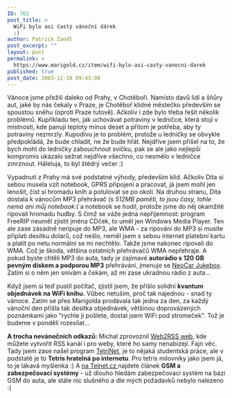 ```yaml
---
ID: 762
post_title: >
  WiFi bylo asi častý vánoční dárek
  :)
author: Patrick Zandl
post_excerpt: ""
layout: post
permalink: >
  https://www.marigold.cz/item/wifi-bylo-asi-casty-vanocni-darek
published: true
post_date: 2003-12-28 09:43:00
---
```

<P>Vánoce jsme přežili daleko od Prahy, v Chotěboři. Namísto davů lidí a šňůry aut, jaké by nás čekaly v Praze, je Chotěboř klidné městečko především se spoustou sněhu (oproti Praze tutově). Ačkoliv i zde bylo třeba řešit několik problémů. Kupříkladu ten, jak uchovávat potraviny v ledničce, která stojí v místnosti, kde panují teploty mínus deset a přitom je potřeba, aby ty potraviny nezmrzly. Kupodivu je to problém, protože u ledničky se obvykle předpokládá, že bude chladit, ne že bude hřát. Nejdříve jsem přišel na to, že bych mohl do ledničky zabouchnout svíčku, pak se ale jako nejlepší kompromis ukázalo sežrat nejdříve všechno, co nesmělo v ledničce zmrznout. Háleluja, to byl štědrý večer :)</P>
<P>Vypadnutí z Prahy má své podstatné výhody, především klid. Ačkoliv Dita si sebou musela vzít notebook, GPRS připojení a pracovat, já jsem mohl jen lenošit, číst si hromadu knih a potulovat se po okolí. Na druhou stranu, Dita dostala k vánocům MP3 přehrávač <EM>(s 512MB&#160;paměti, to jsou časy, tohle nemá ani můj notebook:(</EM>&#160;a notebook se hodil, protože jsme do něj okamžitě ripovali hromadu hudby. S čímž se váže jedna nepříjemnost: program FreeRIP neuměl zjistit jména CDček, to uměl jen Windows Media Player. Ten ale zase zásadně neripuje do MP3, ale WMA - za ripování do MP3 si musíte připlati desítku dolarů, což nešlo, neměl jsem s sebou internet platební kartu a platit po netu normální se mi nechtělo. Takže jsme nakonec ripovali do WMA. Což je škoda, většina ostatních přehrávačů WMA nepřehraje. A pokud byste chtěli MP3 do auta, tady je zajímavé <STRONG>autorádio s 120 GB pevným diskem a podporou MP3</STRONG> přehrávání, jmenuje se <A href="http://www.mstation.cz/index_neo35.htm" target=_blank>NeoCar Jukebox</A>. Zatím si o něm jen snívám a čekám, až mi zase ukradnou rádio z auta...</P>
<P>Když jsem si teď pustil počítač, zjistil jsem, že přišlo solidní <STRONG>kvantum objednávek na WiFi knihu.</STRONG> Vůbec netuším, proč tak najednou - snad ty vánoce. Zatím se přes Marigolda prodávala tak jedna za den, za každý vánoční den přišla tak desítka objednávek, většinou doprovázených poznámkami jako "rychle ji pošlete, dostal jsem WiFi pod stromeček". Tož je budeme v pondělí rozesílat...</P>
<P><STRONG>A trocha nevánočních odkazů:</STRONG> Michal zprovoznil <A href="http://web2rss.vyvojar.cz/" target=_blank>Web2RSS web</A>, kde můžete vytvořit RSS kanál i pro weby, které ho samy nenabízejí. Fajn věc. Tady jsem zase našel program <A href="http://skupina50.wz.cz/index.php?dir=./TetriNET&amp;prevdir=" target=_blank>TetriNet,</A> je to nějaká studentská práce, ale v podstatě je to <STRONG>Tetris hratelná po internetu</STRONG>. Pro tetris milovníky jako jsem já, to je lákavá myšlenka :) A <A href="http://www.telnet.cz/index.php?ID=103&amp;basket=fe4e5aef60b34da253e9288983e197a2" target=_blank>na Telnet.cz </A>najdete článek <STRONG>GSM a zabezpečovací systémy</STRONG> - už dlouho hledám zabezpečovací systém na bázi GSM do auta, ale stále nic slušného a dle mých požadavků nebylo nalezeno :(</P>